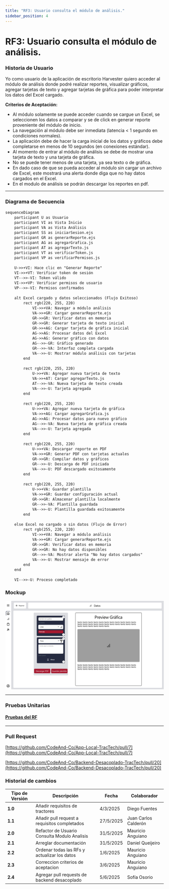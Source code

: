 ```yaml
---
title: "RF3: Usuario consulta el módulo de análisis."  
sidebar_position: 4
---
```


# RF3: Usuario consulta el módulo de análisis.

### Historia de Usuario

Yo como usuario de la aplicación de escritorio Harvester quiero acceder al módulo de análisis donde podré realizar reportes, visualizar gráficos, agregar tarjetas de texto y agregar tarjetas de gráfica para poder interpretar los datos del Excel cargado. 

  **Criterios de Aceptación:**
  - Al módulo solamente se puede acceder cuando se cargue un Excel, se seleccionen los datos a comparar y se de click en generar reporte proveniente del módulo de inicio.
  - La navegación al módulo debe ser inmediata (latencia < 1 segundo en condiciones normales).
  - La aplicación debe de hacer la carga inicial de los datos y gráficos debe completarse en menos de 10 segundos (en conexiones estándar).
  - Al momento de entrar al módulo de análisis se debe de mostrar una tarjeta de texto y una tarjeta de gráfica.
  - No se puede tener menos de una tarjeta, ya sea texto o de gráfica.
  - En dado caso de que se pueda acceder al módulo sin cargar un archivo de Excel, este mostrará una alerta donde diga que no hay datos cargados en el Excel. 
  - En el modulo de análisis se podrán descargar los reportes en pdf.
---

### Diagrama de Secuencia

```mermaid
sequenceDiagram
    participant U as Usuario  
    participant VI as Vista Inicio
    participant VA as Vista Análisis
    participant SS as iniciarSesion.ejs
    participant GR as generarReporte.ejs
    participant AG as agregarGrafica.js
    participant AT as agregarTexto.js
    participant VT as verificarToken.js
    participant VP as verificarPermisos.js

    U->>+VI: Hace clic en "Generar Reporte"
    VI->>+VT: Verificar token de sesión
    VT-->>-VI: Token válido
    VI->>+VP: Verificar permisos de usuario
    VP-->>-VI: Permisos confirmados
    
    alt Excel cargado y datos seleccionados (Flujo Exitoso)
        rect rgb(220, 255, 220)
            VI->>+VA: Navegar a módulo análisis
            VA->>+GR: Cargar generarReporte.ejs
            GR->>GR: Verificar datos en memoria
            GR->>GR: Generar tarjeta de texto inicial
            GR->>+AG: Cargar tarjeta de gráfica inicial
            AG->>AG: Procesar datos del Excel
            AG->>AG: Generar gráfico con datos
            AG-->>-GR: Gráfico generado
            GR-->>-VA: Interfaz completa cargada
            VA-->>-U: Mostrar módulo análisis con tarjetas
        end
            
        rect rgb(220, 255, 220)
            U->>+VA: Agregar nueva tarjeta de texto
            VA->>+AT: Cargar agregarTexto.js
            AT-->>-VA: Nueva tarjeta de texto creada
            VA-->>-U: Tarjeta agregada
        end
        
        rect rgb(220, 255, 220)
            U->>+VA: Agregar nueva tarjeta de gráfica
            VA->>+AG: Cargar agregarGrafica.js
            AG->>AG: Procesar datos para nuevo gráfico
            AG-->>-VA: Nueva tarjeta de gráfica creada
            VA-->>-U: Tarjeta agregada
        end
        
        rect rgb(220, 255, 220)
            U->>+VA: Descargar reporte en PDF
            VA->>+GR: Generar PDF con tarjetas actuales
            GR->>GR: Compilar datos y gráficos
            GR-->>-U: Descarga de PDF iniciada
            VA-->>-U: PDF descargado exitosamente
        end
        
        rect rgb(220, 255, 220)
            U->>+VA: Guardar plantilla
            VA->>+GR: Guardar configuración actual
            GR->>GR: Almacenar plantilla localmente
            GR-->>-VA: Plantilla guardada
            VA-->>-U: Plantilla guardada exitosamente
        end
        
    else Excel no cargado o sin datos (Flujo de Error)
        rect rgb(255, 220, 220)
            VI->>+VA: Navegar a módulo análisis
            VA->>+GR: Cargar generarReporte.ejs
            GR->>GR: Verificar datos en memoria
            GR->>GR: No hay datos disponibles
            GR-->>-VA: Mostrar alerta "No hay datos cargados"
            VA-->>-U: Mostrar mensaje de error
        end
    end
    
    VI-->>-U: Proceso completado
```

### Mockup

![Mockup](./mockups/RF3.png)

---

### Pruebas Unitarias 

#### [Pruebas del RF](https://docs.google.com/spreadsheets/d/1W-JW32dTsfI22-Yl5LydMhiu-oXHH_xo3hWvK6FHeLw/edit?gid=111374045#gid=111374045)

---

### Pull Request
[https://github.com/CodeAnd-Co/App-Local-TracTech/pull/7](https://github.com/CodeAnd-Co/App-Local-TracTech/pull/7)

[https://github.com/CodeAnd-Co/Backend-Desacoplado-TracTech/pull/20](https://github.com/CodeAnd-Co/Backend-Desacoplado-TracTech/pull/20)

### Historial de cambios

| **Tipo de Versión** | **Descripción**                            | **Fecha** | **Colaborador**         |
| ------------------- | ------------------------------------------ | --------- | ----------------------- |
| **1.0**             |  Añadir requisitos de tractores            | 4/3/2025  | Diego Fuentes           |
| **1.1**             |  Añadir pull request a requisitos completados | 27/5/2025  | Juan Carlos Calderón|
| **2.0**             |  Refactor de Usuario Consulta Modulo Analisis | 31/5/2025  | Mauricio Anguiano|
| **2.1**             |  Arreglar documentación | 31/5/2025  | Daniel Queijeiro|
| **2.2**             |  Ordenar todas las RFs y actualizar los datos | 1/6/2025  | Mauricio Anguiano|
| **2.3**             |  Correccion criterios de aceptacion | 3/6/2025  | Mauricio Anguiano|
| **2.4**             |  Agregar pull requests de backend desacoplado | 5/6/2025  | Sofía Osorio|